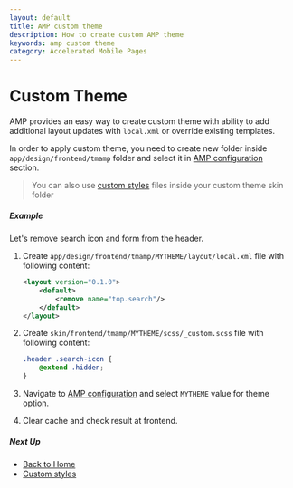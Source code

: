 ```yaml
---
layout: default
title: AMP custom theme
description: How to create custom AMP theme
keywords: amp custom theme
category: Accelerated Mobile Pages
---
```


# Custom Theme

AMP provides an easy way to create custom theme with ability to add additional
layout updates with `local.xml` or override existing templates.

In order to apply custom theme, you need to create new folder inside
`app/design/frontend/tmamp` folder and select it in
[AMP configuration][amp_config_design] section.

> You can also use [custom styles](../custom-styles/) files inside your custom
> theme skin folder

##### Example

Let's remove search icon and form from the header.

 1. Create `app/design/frontend/tmamp/MYTHEME/layout/local.xml` file with
    following content:

    ```xml
    <layout version="0.1.0">
        <default>
            <remove name="top.search"/>
        </default>
    </layout>
    ```

 2. Create `skin/frontend/tmamp/MYTHEME/scss/_custom.scss` file with
    following content:

    ```scss
    .header .search-icon {
        @extend .hidden;
    }
    ```

 3. Navigate to [AMP configuration][amp_config_design] and select `MYTHEME` value
    for theme option.
 4. Clear cache and check result at frontend.

##### Next Up

 -  [Back to Home](/m1/extensions/amp/)
 -  [Custom styles](/m1/extensions/amp/customization/design/custom-styles/)

[amp_config_design]: /m1/extensions/amp/configuration#design
